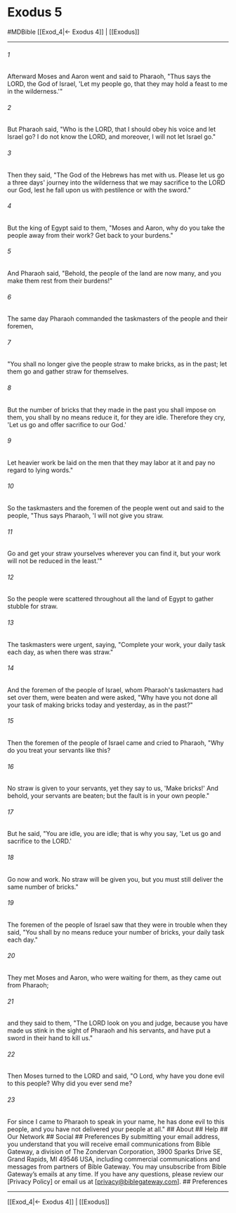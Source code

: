 # Exodus 5
#MDBible
[[Exod_4|← Exodus 4]] | [[Exodus]]

***


###### 1 
Afterward Moses and Aaron went and said to Pharaoh, "Thus says the LORD, the God of Israel, 'Let my people go, that they may hold a feast to me in the wilderness.'" 

###### 2 
But Pharaoh said, "Who is the LORD, that I should obey his voice and let Israel go? I do not know the LORD, and moreover, I will not let Israel go." 

###### 3 
Then they said, "The God of the Hebrews has met with us. Please let us go a three days' journey into the wilderness that we may sacrifice to the LORD our God, lest he fall upon us with pestilence or with the sword." 

###### 4 
But the king of Egypt said to them, "Moses and Aaron, why do you take the people away from their work? Get back to your burdens." 

###### 5 
And Pharaoh said, "Behold, the people of the land are now many, and you make them rest from their burdens!" 

###### 6 
The same day Pharaoh commanded the taskmasters of the people and their foremen, 

###### 7 
"You shall no longer give the people straw to make bricks, as in the past; let them go and gather straw for themselves. 

###### 8 
But the number of bricks that they made in the past you shall impose on them, you shall by no means reduce it, for they are idle. Therefore they cry, 'Let us go and offer sacrifice to our God.' 

###### 9 
Let heavier work be laid on the men that they may labor at it and pay no regard to lying words." 

###### 10 
So the taskmasters and the foremen of the people went out and said to the people, "Thus says Pharaoh, 'I will not give you straw. 

###### 11 
Go and get your straw yourselves wherever you can find it, but your work will not be reduced in the least.'" 

###### 12 
So the people were scattered throughout all the land of Egypt to gather stubble for straw. 

###### 13 
The taskmasters were urgent, saying, "Complete your work, your daily task each day, as when there was straw." 

###### 14 
And the foremen of the people of Israel, whom Pharaoh's taskmasters had set over them, were beaten and were asked, "Why have you not done all your task of making bricks today and yesterday, as in the past?" 

###### 15 
Then the foremen of the people of Israel came and cried to Pharaoh, "Why do you treat your servants like this? 

###### 16 
No straw is given to your servants, yet they say to us, 'Make bricks!' And behold, your servants are beaten; but the fault is in your own people." 

###### 17 
But he said, "You are idle, you are idle; that is why you say, 'Let us go and sacrifice to the LORD.' 

###### 18 
Go now and work. No straw will be given you, but you must still deliver the same number of bricks." 

###### 19 
The foremen of the people of Israel saw that they were in trouble when they said, "You shall by no means reduce your number of bricks, your daily task each day." 

###### 20 
They met Moses and Aaron, who were waiting for them, as they came out from Pharaoh; 

###### 21 
and they said to them, "The LORD look on you and judge, because you have made us stink in the sight of Pharaoh and his servants, and have put a sword in their hand to kill us." 

###### 22 
Then Moses turned to the LORD and said, "O Lord, why have you done evil to this people? Why did you ever send me? 

###### 23 
For since I came to Pharaoh to speak in your name, he has done evil to this people, and you have not delivered your people at all." ## About ## Help ## Our Network ## Social ## Preferences By submitting your email address, you understand that you will receive email communications from Bible Gateway, a division of The Zondervan Corporation, 3900 Sparks Drive SE, Grand Rapids, MI 49546 USA, including commercial communications and messages from partners of Bible Gateway. You may unsubscribe from Bible Gateway&rsquo;s emails at any time. If you have any questions, please review our [Privacy Policy] or email us at [privacy@biblegateway.com]. ## Preferences

***

[[Exod_4|← Exodus 4]] | [[Exodus]]
